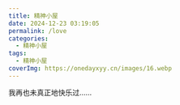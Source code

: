 ```yaml
---
title: 精神小屋
date: 2024-12-23 03:19:05
permalink: /love
categories:
  - 精神小屋
tags:
  - 精神小屋
coverImg: https://onedayxyy.cn/images/16.webp
---
```



我再也未真正地快乐过……
